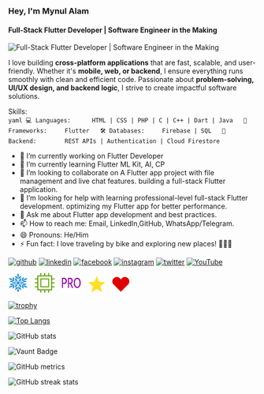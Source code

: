 ### Hey, I'm Mynul Alam
#### Full-Stack Flutter Developer | Software Engineer in the Making
![Full-Stack Flutter Developer | Software Engineer in the Making](https://pbs.twimg.com/profile_banners/1853330970679848960/1740941402/1500x500)

I love building **cross-platform applications** that are fast, scalable, and user-friendly. Whether it's **mobile, web, or backend**, I ensure everything runs smoothly with clean and efficient code. Passionate about **problem-solving, UI/UX design, and backend logic**, I strive to create impactful software solutions. 

Skills: <br> ```yaml 💻 Languages:      HTML | CSS | PHP | C | C++ | Dart | Java   📱 Frameworks:     Flutter   🛠️ Databases:     Firebase | SQL   🔗 Backend:        REST APIs | Authentication | Cloud Firestore   ```

- 🔭 I’m currently working on Flutter Developer 
- 🌱 I’m currently learning Flutter ML Kit, AI, CP 
- 👯 I’m looking to collaborate on A Flutter app project with file management and live chat features. building a full-stack Flutter application. 
- 🤔 I’m looking for help with learning professional-level full-stack Flutter development. optimizing my Flutter app for better performance. 
- 💬 Ask me about Flutter app development and best practices. 
- 📫 How to reach me: Email, LinkedIn,GitHub, WhatsApp/Telegram. 
- 😄 Pronouns:  He/Him 
- ⚡ Fun fact:  I love traveling by bike and exploring new places! 🚴‍♂️✨ 


[<img src='https://cdn.jsdelivr.net/npm/simple-icons@3.0.1/icons/github.svg' alt='github' height='40'>](https://github.com/mynulyt)  [<img src='https://cdn.jsdelivr.net/npm/simple-icons@3.0.1/icons/linkedin.svg' alt='linkedin' height='40'>](https://www.linkedin.com/in/https://www.linkedin.com/in/mynul-alam-362231230//)  [<img src='https://cdn.jsdelivr.net/npm/simple-icons@3.0.1/icons/facebook.svg' alt='facebook' height='40'>](https://www.facebook.com/https://www.facebook.com/share/1BFZahdwuD/)  [<img src='https://cdn.jsdelivr.net/npm/simple-icons@3.0.1/icons/instagram.svg' alt='instagram' height='40'>](https://www.instagram.com/https://www.instagram.com/mynul.s?igsh=eWViMDZtNGZuOXdx/)  [<img src='https://cdn.jsdelivr.net/npm/simple-icons@3.0.1/icons/twitter.svg' alt='twitter' height='40'>](https://twitter.com/https://x.com/alam_mynul66998)  [<img src='https://cdn.jsdelivr.net/npm/simple-icons@3.0.1/icons/youtube.svg' alt='YouTube' height='40'>](https://www.youtube.com/channel/@mynulalam8863)  

<a href='https://archiveprogram.github.com/'><img src='https://raw.githubusercontent.com/acervenky/animated-github-badges/master/assets/acbadge.gif' width='40' height='40'></a> <a href='https://docs.github.com/en/developers'><img src='https://raw.githubusercontent.com/acervenky/animated-github-badges/master/assets/devbadge.gif' width='40' height='40'></a> <a href='https://github.com/pricing'><img src='https://raw.githubusercontent.com/acervenky/animated-github-badges/master/assets/pro.gif' width='40' height='40'></a> <a href='https://stars.github.com/'><img src='https://raw.githubusercontent.com/acervenky/animated-github-badges/master/assets/starbadge.gif' width='35' height='35'></a> <a href='https://docs.github.com/en/github/supporting-the-open-source-community-with-github-sponsors'><img src='https://raw.githubusercontent.com/acervenky/animated-github-badges/master/assets/sponsorbadge.gif' width='35' height='35'></a> 

[![trophy](https://github-profile-trophy.vercel.app/?username=mynulyt)](https://github.com/ryo-ma/github-profile-trophy)

[![Top Langs](https://github-readme-stats.vercel.app/api/top-langs/?username=mynulyt)](https://github.com/anuraghazra/github-readme-stats)

![GitHub stats](https://github-readme-stats.vercel.app/api?username=mynulyt&show_icons=true&count_private=true)  

![Vaunt Badge](https://api.vaunt.dev/v1/github/entities/mynulyt/contributions?format=svg&private=true)  

![GitHub metrics](https://metrics.lecoq.io/mynulyt)  

![GitHub streak stats](https://streak-stats.demolab.com/?user=mynulyt)  

